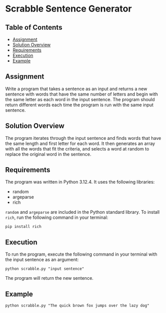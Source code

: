# Scrabble Sentence Generator

## Table of Contents

- [Assignment](#assignment)
- [Solution Overview](#solution-overview)
- [Requirements](#requirements)
- [Execution](#execution)
- [Example](#example)

## Assignment 

Write a program that takes a sentence as an input and returns a new sentence with words that have the same number of letters and begin with the same letter as each word in the input sentence. The program should return different words each time the program is run with the same input sentence. 

## Solution Overview

The program iterates through the input sentence and finds words that have the same length and first letter for each word. It then generates an array with all the words that fit the criteria, and selects a word at random to replace the original word in the sentence. 

## Requirements

The program was written in Python 3.12.4. It uses the following libraries:
 - random
 - argeparse
 - rich

```random``` and ```argeparse``` are included in the Python standard library. To install ```rich```, run the following command in your terminal:

```pip install rich```

## Execution

To run the program, execute the following command in your terminal with the input sentence as an argument:

```python scrabble.py "input sentence"```

The program will return the new sentence. 

## Example

```python scrabble.py "The quick brown fox jumps over the lazy dog"```

